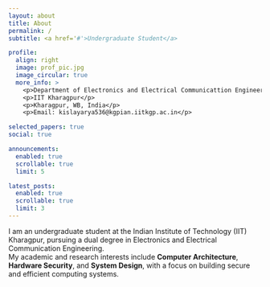 ```yaml
---
layout: about
title: About
permalink: /
subtitle: <a href='#'>Undergraduate Student</a>

profile:
  align: right
  image: prof_pic.jpg
  image_circular: true
  more_info: >
    <p>Department of Electronics and Electrical Communicattion Engineering</p>
    <p>IIT Kharagpur</p>
    <p>Kharagpur, WB, India</p>
    <p>Email: kislayarya536@kgpian.iitkgp.ac.in</p>

selected_papers: true
social: true

announcements:
  enabled: true
  scrollable: true
  limit: 5

latest_posts:
  enabled: true
  scrollable: true
  limit: 3
---
```

  I am an undergraduate student at the Indian Institute of Technology (IIT) Kharagpur, 
  pursuing a dual degree in Electronics and Electrical Communication Engineering.  
  My academic and research interests include **Computer Architecture**, **Hardware Security**, 
  and **System Design**, with a focus on building secure and efficient computing systems. 

